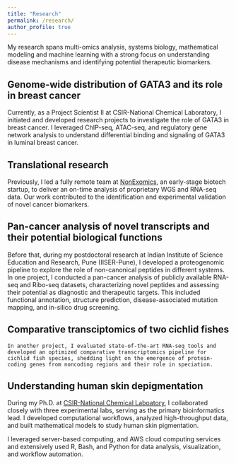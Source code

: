 ```yaml
---
title: "Research"
permalink: /research/
author_profile: true
---
```


My research spans multi-omics analysis, systems biology, mathematical modeling and machine learning with a strong focus on understanding disease mechanisms and identifying potential therapeutic biomarkers. 

## Genome-wide distribution of GATA3 and its role in breast cancer
Currently, as a Project Scientist II at CSIR-National Chemical Laboratory, I initiated and developed research projects to investigate the role of GATA3 in breast cancer. I leveraged ChIP-seq, ATAC-seq, and regulatory gene network analysis to understand differential binding and signaling of GATA3 in luminal breast cancer. 

## Translational research
Previously, I led a fully remote team at [NonExomics](https://nonexomics.com/), an early-stage biotech startup, to deliver an on-time analysis of proprietary WGS and RNA-seq data. Our work contributed to the identification and experimental validation of novel cancer biomarkers.

## Pan-cancer analysis of novel transcripts and their potential biological functions 
Before that, during my postdoctoral research at Indian Institute of Science Education and Research, Pune (IISER-Pune), I developed a proteogenomic pipeline to explore the role of non-canonical peptides in different systems. In one project, I conducted a pan-cancer analysis of publicly available RNA-seq and Ribo-seq datasets, characterizing novel peptides and assessing their potential as diagnostic and therapeutic targets. This included functional annotation, structure prediction, disease-associated mutation mapping, and in-silico drug screening.

## Comparative transciptomics of two cichlid fishes
	In another project, I evaluated state-of-the-art RNA-seq tools and developed an optimized comparative transcriptomics pipeline for cichlid fish species, shedding light on the emergence of protein-coding genes from noncoding regions and their role in speciation.

## Understanding human skin depigmentation
During my Ph.D. at [CSIR-National Chemical Laboatory](https://sites.google.com/site/biosystemsanalysis/Home), I collaborated closely with three experimental labs, serving as the primary bioinformatics lead. I developed computational workflows, analyzed high-throughput data, and built mathematical models to study human skin pigmentation.

I leveraged server-based computing, and AWS cloud computing services and extensively used R, Bash, and Python for data analysis, visualization, and workflow automation.



